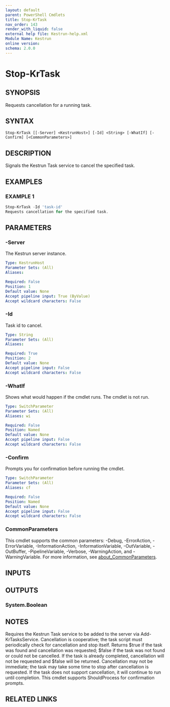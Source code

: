 ```yaml
---
layout: default
parent: PowerShell Cmdlets
title: Stop-KrTask
nav_order: 143
render_with_liquid: false
external help file: Kestrun-help.xml
Module Name: Kestrun
online version:
schema: 2.0.0
---
```


# Stop-KrTask

## SYNOPSIS
Requests cancellation for a running task.

## SYNTAX

```
Stop-KrTask [[-Server] <KestrunHost>] [-Id] <String> [-WhatIf] [-Confirm] [<CommonParameters>]
```

## DESCRIPTION
Signals the Kestrun Task service to cancel the specified task.

## EXAMPLES

### EXAMPLE 1
```powershell
Stop-KrTask -Id 'task-id'
Requests cancellation for the specified task.
```

## PARAMETERS

### -Server
The Kestrun server instance.

```yaml
Type: KestrunHost
Parameter Sets: (All)
Aliases:

Required: False
Position: 1
Default value: None
Accept pipeline input: True (ByValue)
Accept wildcard characters: False
```

### -Id
Task id to cancel.

```yaml
Type: String
Parameter Sets: (All)
Aliases:

Required: True
Position: 2
Default value: None
Accept pipeline input: False
Accept wildcard characters: False
```

### -WhatIf
Shows what would happen if the cmdlet runs.
The cmdlet is not run.

```yaml
Type: SwitchParameter
Parameter Sets: (All)
Aliases: wi

Required: False
Position: Named
Default value: None
Accept pipeline input: False
Accept wildcard characters: False
```

### -Confirm
Prompts you for confirmation before running the cmdlet.

```yaml
Type: SwitchParameter
Parameter Sets: (All)
Aliases: cf

Required: False
Position: Named
Default value: None
Accept pipeline input: False
Accept wildcard characters: False
```

### CommonParameters
This cmdlet supports the common parameters: -Debug, -ErrorAction, -ErrorVariable, -InformationAction, -InformationVariable, -OutVariable, -OutBuffer, -PipelineVariable, -Verbose, -WarningAction, and -WarningVariable. For more information, see [about_CommonParameters](http://go.microsoft.com/fwlink/?LinkID=113216).

## INPUTS

## OUTPUTS

### System.Boolean
## NOTES
Requires the Kestrun Task service to be added to the server via Add-KrTasksService.
Cancellation is cooperative; the task script must periodically check for cancellation and stop itself.
Returns $true if the task was found and cancellation was requested; $false if the task was not found or could not be cancelled.
If the task is already completed, cancellation will not be requested and $false will be returned.
Cancellation may not be immediate; the task may take some time to stop after cancellation is requested.
If the task does not support cancellation, it will continue to run until completion.
This cmdlet supports ShouldProcess for confirmation prompts.

## RELATED LINKS
